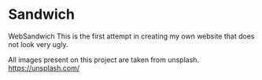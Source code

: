 # Sandwich
WebSandwich
This is the first attempt in creating my own website that does not look very ugly.

All images present on this project are taken from unsplash. https://unsplash.com/
